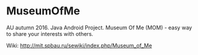 # MuseumOfMe
AU autumn 2016. Java Android Project. Museum Of Me (MOM) - easy way to share your interests with others.

Wiki: http://mit.spbau.ru/sewiki/index.php/Museum_of_Me